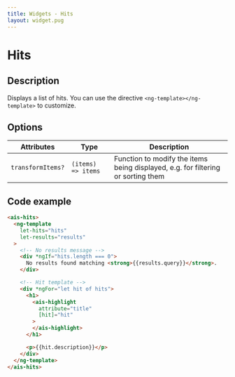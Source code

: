 ```yaml
---
title: Widgets - Hits
layout: widget.pug
---
```


# Hits

## Description

Displays a list of hits.
You can use the directive `<ng-template></ng-template>` to customize.

## Options

| Attributes        | Type               | Description
| -                 | -                  | -
| `transformItems?` | `(items) => items` | Function to modify the items being displayed, e.g. for filtering or sorting them

## Code example

```html
<ais-hits>
  <ng-template
    let-hits="hits"
    let-results="results"
  >
    <!-- No results message -->
    <div *ngIf="hits.length === 0">
      No results found matching <strong>{{results.query}}</strong>.
    </div>

    <!-- Hit template -->
    <div *ngFor="let hit of hits">
      <h1>
        <ais-highlight
          attribute="title"
          [hit]="hit"
        >
        </ais-highlight>
      </h1>

      <p>{{hit.description}}</p>
    </div>
  </ng-template>
</ais-hits>
```
